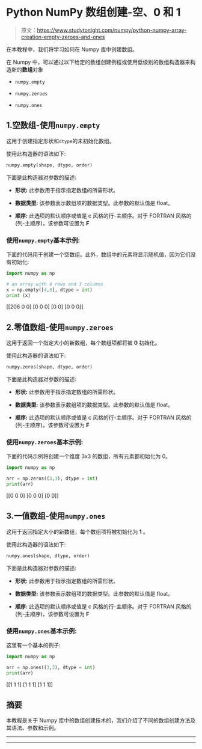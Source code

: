 # Python NumPy 数组创建-空、0 和 1

> 原文：<https://www.studytonight.com/numpy/python-numpy-array-creation-empty-zeroes-and-ones>

在本教程中，我们将学习如何在 Numpy 库中创建数组。

在 Numpy 中，可以通过以下给定的数组创建例程或使用低级别的数组构造器来构造新的**数组**对象

*   `numpy.empty`

*   `numpy.zeroes`

*   `numpy.ones`

## 1.空数组-使用`numpy.empty`

这用于创建指定形状和`dtype`的未初始化数组。

使用此构造器的语法如下:

```py
numpy.empty(shape, dtype, order) 
```

下面是此构造器对参数的描述:

*   **形状:**
    此参数用于指示指定数组的所需形状。

*   **数据类型:**
    该参数表示数组项的数据类型。此参数的默认值是 float。

*   **顺序:**
    此选项的默认顺序或值是 c 风格的行-主顺序。对于 FORTRAN 风格的(列-主顺序)，该参数可设置为 **F**

### 使用`numpy.empty`基本示例:

下面的代码用于创建一个空数组。此外，数组中的元素将显示随机值，因为它们没有初始化:

```py
import numpy as np 

# an array with 4 rows and 3 columns
x = np.empty([4,3], dtype = int) 
print (x)
```

[[206 0 0]
[0 0 0]
[0 0]
[0 0 0]]

## 2.零值数组-使用`numpy.zeroes`

这用于返回一个指定大小的新数组，每个数组项都将被 **0** 初始化。

使用此构造器的语法如下:

```py
numpy.zeros(shape, dtype, order) 
```

下面是此构造器对参数的描述:

*   **形状:**
    此参数用于指示指定数组的所需形状。

*   **数据类型:**
    该参数表示数组项的数据类型。此参数的默认值是 float。

*   **顺序:**
    此选项的默认顺序或值是 c 风格的行-主顺序。对于 FORTRAN 风格的(列-主顺序)，该参数可设置为 **F**

### 使用`numpy.zeroes`基本示例:

下面的代码示例将创建一个维度 3x3 的数组，所有元素都初始化为 0。

```py
import numpy as np  

arr = np.zeros((3,3), dtype = int)  
print(arr) 
```

[[0 0 0]
[0 0 0]
[0 0]]

## 3.一值数组-使用`numpy.ones`

这用于返回指定大小的新数组，每个数组项将被初始化为 **1** 。

使用此构造器的语法如下:

```py
numpy.ones(shape, dtype, order) 
```

下面是此构造器对参数的描述:

*   **形状:**
    此参数用于指示指定数组的所需形状。

*   **数据类型:**
    该参数表示数组项的数据类型。此参数的默认值是 float。

*   **顺序:**
    此选项的默认顺序或值是 c 风格的行-主顺序。对于 FORTRAN 风格的(列-主顺序)，该参数可设置为 **F**

### 使用`numpy.ones`基本示例:

这里有一个基本的例子:

```py
import numpy as np  

arr = np.ones((3,3), dtype = int)  
print(arr) 
```

[[1 1 1]
[1 1 1]
[1 1 1]]

## 摘要

本教程是关于 Numpy 库中的数组创建技术的，我们介绍了不同的数组创建方法及其语法、参数和示例。

* * *

* * *